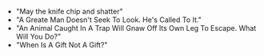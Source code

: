 - "May the knife chip and shatter"
- "A Greate Man Doesn't Seek To Look. He's Called To It."
- "An Animal Caught In A Trap Will Gnaw Off Its Own Leg To Escape. What Will You Do?"
- "When Is A Gift Not A Gift?"
